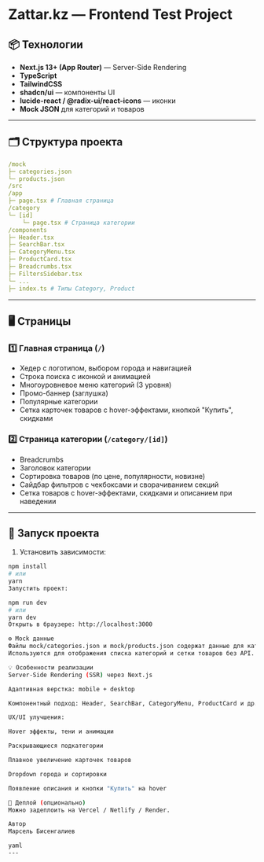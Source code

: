 # Zattar.kz — Frontend Test Project

## 📦 Технологии

- **Next.js 13+ (App Router)** — Server-Side Rendering
- **TypeScript**
- **TailwindCSS**
- **shadcn/ui** — компоненты UI
- **lucide-react / @radix-ui/react-icons** — иконки
- **Mock JSON** для категорий и товаров

---

## 🗂 Структура проекта
```yaml
/mock
├─ categories.json
└─ products.json
/src
/app
├─ page.tsx # Главная страница
/category
└─ [id]
    └─ page.tsx # Страница категории
/components
├─ Header.tsx
├─ SearchBar.tsx
├─ CategoryMenu.tsx
├─ ProductCard.tsx
├─ Breadcrumbs.tsx
├─ FiltersSidebar.tsx
└─ ...
├─ index.ts # Типы Category, Product
```

---

## 🖥 Страницы

### 1️⃣ Главная страница (`/`)

- Хедер с логотипом, выбором города и навигацией  
- Строка поиска с иконкой и анимацией  
- Многоуровневое меню категорий (3 уровня)  
- Промо-баннер (заглушка)  
- Популярные категории  
- Сетка карточек товаров с hover-эффектами, кнопкой "Купить", скидками

### 2️⃣ Страница категории (`/category/[id]`)

- Breadcrumbs  
- Заголовок категории  
- Сортировка товаров (по цене, популярности, новизне)  
- Сайдбар фильтров с чекбоксами и сворачиванием секций  
- Сетка товаров с hover-эффектами, скидками и описанием при наведении  

---

## 🚀 Запуск проекта

1. Установить зависимости:

```bash
npm install
# или
yarn
Запустить проект:

npm run dev
# или
yarn dev
Открыть в браузере: http://localhost:3000

⚙ Mock данные
Файлы mock/categories.json и mock/products.json содержат данные для категорий и товаров.
Используются для отображения списка категорий и сетки товаров без API.

💡 Особенности реализации
Server-Side Rendering (SSR) через Next.js

Адаптивная верстка: mobile + desktop

Компонентный подход: Header, SearchBar, CategoryMenu, ProductCard и др.

UX/UI улучшения:

Hover эффекты, тени и анимации

Раскрывающиеся подкатегории

Плавное увеличение карточек товаров

Dropdown города и сортировки

Появление описания и кнопки "Купить" на hover

🔗 Деплой (опционально)
Можно задеплоить на Vercel / Netlify / Render.

Автор
Марсель Бисенгалиев

yaml
---